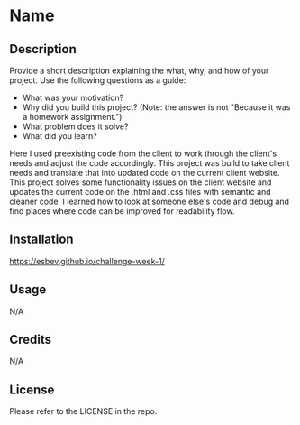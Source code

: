 # Name

## Description

Provide a short description explaining the what, why, and how of your project. Use the following questions as a guide:

- What was your motivation?
- Why did you build this project? (Note: the answer is not "Because it was a homework assignment.")
- What problem does it solve?
- What did you learn?

Here I used preexisting code from the client to work through the client's needs and adjust the code accordingly. This project was build to take client needs and translate that into updated code on the current client website. This project solves some functionality issues on the client website and updates the current code on the .html and .css files with semantic and cleaner code. I learned how to look at someone else's code and debug and find places where code can be improved for readability flow.

## Installation

https://esbev.github.io/challenge-week-1/

## Usage

N/A

## Credits

N/A

## License

Please refer to the LICENSE in the repo.